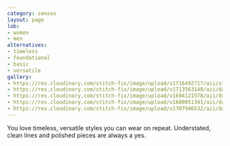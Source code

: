 ```yaml
---
category: senses
layout: page
lob:
- women
- men
alternatives: 
- timeless
- foundational
- basic	
- versatile 
gallery: 
- https://res.cloudinary.com/stitch-fix/image/upload/v1716492717/aii/style_shuffle/May_2024/2023-01-19_Set_A_W_OLD_V9_1x1.jpg
- https://res.cloudinary.com/stitch-fix/image/upload/v1713563148/aii/da_refresh/US_Womens_FixSummer24/2024-02-15_W_OLD_A18_00349_1x1.jpg
- https://res.cloudinary.com/stitch-fix/image/upload/v1694121578/aii/da_refresh/US_Womens_FixFall24/2023-06-21_OLD_W_A05_0149_1x1.jpg
- https://res.cloudinary.com/stitch-fix/image/upload/v1680051341/aii/da_refresh/US_Womens_FixSpring23/22-12-21_Set_A_W_OLD_V7_1x1.jpg
- https://res.cloudinary.com/stitch-fix/image/upload/v1707946532/aii/da_refresh/US_Womens_FixSpring24/2023-11-16_W_OLD_A27_00505_1x1.jpg
---
```



You love timeless, versatile styles you can wear on repeat. Understated, clean lines and polished pieces are always a yes.


